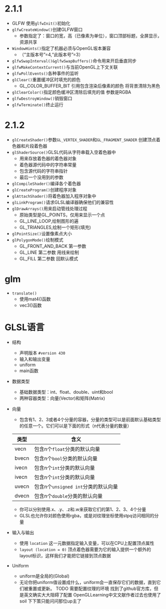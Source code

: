 # 2.1.1
* GLFW 使用`glfwInit()`初始化
* `glfwCreateWindow()`创建GLFW窗口
    - 参数指定了：窗口的宽，高（已像素为单位），窗口顶部标题，全屏显示，资源共享
* `WindowHints()`指定了机器必须与OpenGL坂本兼容
    - （“主版本号”=4,“此版本号”=3）
* `glfwSwapInterval()&glfwSwapBuffers()`命令用来开启垂直同步
* `glfwMakeContextCurrent()`与当前OpenGL上下文关联
* `glfwPollEvents()`各种事件的监听
* `glClear()`重置缓冲区时填充的颜色 
    - GL_COLOR_BUFFER_BIT 引用包含渲染后像素的颜色 将背景清除为黑色  
* `glClearColor()`指定颜色缓冲区清除后填充的值 参数是RGBA
* `glfwDestroyWindow()`销毁窗口
* `glfwTerminate()`终止运行
# 2.1.2
* `glCreateShader()`参数`GL_VERTEX_SHADER`和`GL_FRAGMENT_SHADER` 创建顶点着色器和片段着色器  
* `glShaderSource()`GLSL代码从字符串载入空着色器中
    - 用来存放着色器的着色器对象
    - 着色器源代码中的字符串常量
    - 包含源代码的字符串指针
    - 最后一个没用到的参数
* `glCompileShader()`编译各个着色器
* `glCreateProgram()`创建程序对象
* `glAttachShader()`将着色器加入程序对象中
* `glLinkProgram()`请求GLSL编译器确保他们的兼容性
* `glDrawArrays()`用来启动管线处理过程
    - 原始类型是GL_POINTS，仅用来显示一个点
    - GL_LINE_LOOP,绘制图形的遍
    - GL_TRIANGLES,绘制一个矩形(填充)
* `glPointSize()`设置像素点大小
* `glPolygonMode()`绘制模式
    - GL_FRONT_AND_BACK 第一参数
    - GL_LINE 第二参数 用线来绘制
    - GL_FILL 第二参数 回默认模式
# glm
* `translate()` 
    - 使用mat4()函数
    - vec3()函数
# GLSL语言  
* 结构
    - 声明版本 `#version 430`
    - 输入和输出变量 
    - uniform
    - main函数
* 数据类型
    - 基础数据类型：int、float、double、uint和bool
    - 两种容器类型：向量(Vector)和矩阵(Matrix)
* 向量 
    - 包含有1、2、3或者4个分量的容器，分量的类型可以是前面默认基础类型的任意一个。它们可以是下面的形式（n代表分量的数量）

    |  类型   | 含义  |
    |  ----  | ----  |
    | vecn  | 包含n个`float`分类的默认向量 |
    | bvecn  | 包含n个`bool`分类的默认向量 |
    | ivecn  | 包含n个`int`分类的默认向量 |
    | ivecn  | 包含n个`int`分类的默认向量 |
    | uvecn  | 包含n个`unsigned int`分类的默认向量 |
    | dvecn  | 包含n个`double`分类的默认向量 |
    - 你可以分别使用.x、.y、.z和.w来获取它们的第1、2、3、4个分量
    - GLSL也允许你对颜色使用rgba，或是对纹理坐标使用stpq访问相同的分量
* 输入与输出
    - 使用 `location` 这一元数据指定输入变量，可以在CPU上配置顶点属性
    - `layout (location = 0)` 顶点着色器需要为它的输入提供一个额外的layout标识，这样我们才能把它链接到顶点数据
* Uniform
    - uniform是全局的(Global)
    - 无论你把uniform值设置成什么，uniform会一直保存它们的数据，直到它们被重置或更新。
TODO 需要配置纹理的环境
找到了github官方库，但是英文确实大大阻碍了配置
OpenGLLearning中文文献作者过去也使用了soil
下下策只能问问那位up主了
